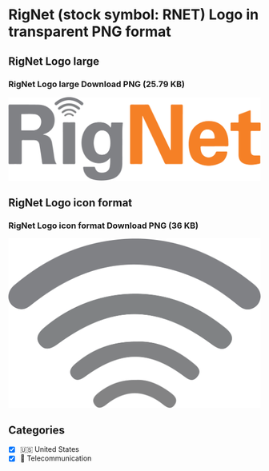 # RigNet (stock symbol: RNET) Logo in transparent PNG format

## RigNet Logo large

### RigNet Logo large Download PNG (25.79 KB)

![RigNet Logo large Download PNG (25.79 KB)](/img/orig/RNET_BIG-6d596350.png)

## RigNet Logo icon format

### RigNet Logo icon format Download PNG (36 KB)

![RigNet Logo icon format Download PNG (36 KB)](/img/orig/RNET-b2f87717.png)



## Categories
- [x] 🇺🇸 United States
- [x] 📡 Telecommunication
